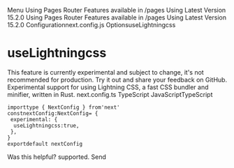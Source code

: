 Menu
Using Pages Router
Features available in /pages
Using Latest Version
15.2.0
Using Pages Router
Features available in /pages
Using Latest Version
15.2.0
Configurationnext.config.js OptionsuseLightningcss
# useLightningcss
This feature is currently experimental and subject to change, it's not recommended for production. Try it out and share your feedback on GitHub.
Experimental support for using Lightning CSS, a fast CSS bundler and minifier, written in Rust.
next.config.ts
TypeScript
JavaScriptTypeScript
```
importtype { NextConfig } from'next'
constnextConfig:NextConfig= {
 experimental: {
  useLightningcss:true,
 },
}
exportdefault nextConfig
```

Was this helpful?
supported.
Send
